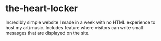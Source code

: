 # the-heart-locker
Incredibly simple website I made in a week with no HTML experience to host my art/music.
Includes feature where visitors can write small mesasges that are displayed on the site.
